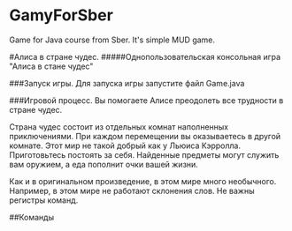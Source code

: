 # GamyForSber
Game for Java course from Sber. It's simple MUD game.

#Алиса в стране чудес.
#####Однопользовательская консольная игра "Алиса в стане чудес"

###Запуск игры.
Для запуска игры запустите файл Game.java

###Игровой процесс.
Вы помогаете Алисе преодолеть все трудности в стране чудес. 

Страна чудес состоит из отдельных комнат наполненных приключениями. При каждом перемещении вы оказываетесь в другой комнате. Этот мир не такой добрый как у Льюиса Кэрролла. Приготовьтесь постоять за себя. Найденные предметы могут служить вам оружием, а еда пополнит очки вашей жизни. 

Как и в оригинальном произведение, в этом мире много необычного. Например, в этом мире не работают склонения слов. Не важны регистры команд.

##Команды


